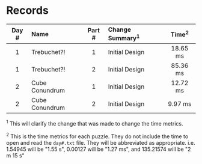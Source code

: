 # Records

| Day # | Name           | Part # | Change Summary<sup>1</sup> | Time<sup>2</sup> |
| :---: | :------------- | :----: | :------------------------- | :--------------: |
| 1     | Trebuchet?!    | 1      | Initial Design             | 18.65 ms         |
| 1     | Trebuchet?!    | 2      | Initial Design             | 85.36 ms         |
| 2     | Cube Conundrum | 1      | Initial Design             | 12.72 ms         |
| 2     | Cube Conundrum | 2      | Initial Design             | 9.97 ms          |

<sup>1</sup> This will clarify the change that was made to change the time metrics.

<sup>2</sup> This is the time metrics for each puzzle. They do not include the time to open and read the `day#.txt` file. They will be abbreviated as appropriate. i.e. 1.54945 will be "1.55 s", 0.00127 will be "1.27 ms", and 135.21574 will be "2 m 15 s"
